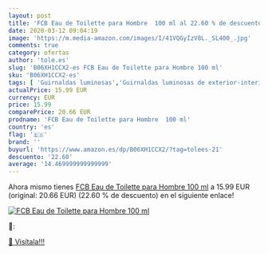 ```yaml
---
layout: post
title: 'FCB Eau de Toilette para Hombre  100 ml al 22.60 % de descuento'
date: 2020-03-12 09:04:19
image: 'https://m.media-amazon.com/images/I/41VQGyIzV8L._SL400_.jpg'
comments: true
category: ofertas
author: 'tole.es'
slug: 'B06XH1CCX2-es FCB Eau de Toilette para Hombre 100 ml'
sku: 'B06XH1CCX2-es'
tags: [ 'Guirnaldas luminosas','Guirnaldas luminosas de exterior-interior','Iluminación','de','eau','toilette', ]
actualPrice: 15.99 EUR
currency: EUR
price: 15.99
comparePrice: 20.66 EUR
prodname: 'FCB Eau de Toilette para Hombre  100 ml'
country: 'es'
flag: '🇪🇸'
brand: ''
buyurl: 'https://www.amazon.es/dp/B06XH1CCX2/?tag=tolees-21'
descuento: '22.60'
average: '14.469999999999999'
---
```


Ahora mismo tienes [FCB Eau de Toilette para Hombre  100 ml](https://www.amazon.es/dp/B06XH1CCX2/?tag=tolees-21) a 15.99 EUR (original: 20.66 EUR) (22.60 %  de descuento) en el siguiente enlace!

[![FCB Eau de Toilette para Hombre  100 ml](https://m.media-amazon.com/images/I/41VQGyIzV8L._SL400_.jpg)](https://www.amazon.es/dp/B06XH1CCX2/?tag=tolees-21)

🔎:


[🛒 Visítala!!!](https://www.amazon.es/dp/B06XH1CCX2/?tag=tolees-21)
